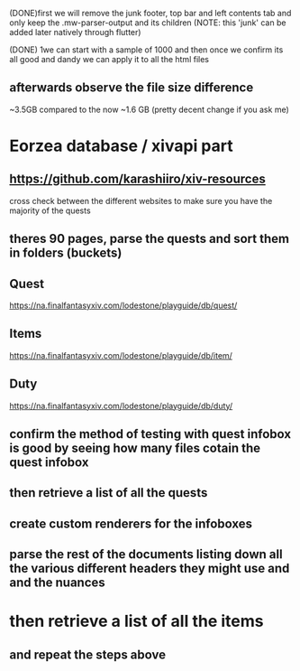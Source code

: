 (DONE)first we will remove the junk footer, top bar and left contents tab and only keep the .mw-parser-output and its children
(NOTE: this 'junk' can be added later natively through flutter)

(DONE) 1we can start with a sample of 1000 and then once we confirm its all good and dandy we can apply it to all the html files

## afterwards observe the file size difference
~3.5GB compared to the now ~1.6 GB
(pretty decent change if you ask me)

# Eorzea database / xivapi part 
## https://github.com/karashiiro/xiv-resources
cross check between the different websites to make sure you have the majority of the quests

## theres 90 pages, parse the quests and sort them in folders (buckets)
## Quest
https://na.finalfantasyxiv.com/lodestone/playguide/db/quest/
## Items
https://na.finalfantasyxiv.com/lodestone/playguide/db/item/
## Duty
https://na.finalfantasyxiv.com/lodestone/playguide/db/duty/

## confirm the method of testing with quest infobox is good by seeing how many files cotain the quest infobox
## then retrieve a list of all the quests
## create custom renderers for the infoboxes

## parse the rest of the documents listing down all the various different headers they might use and and the nuances

# then retrieve a list of all the items

## and repeat the steps above